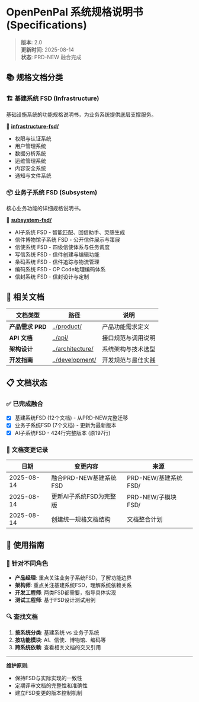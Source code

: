 # OpenPenPal 系统规格说明书 (Specifications)

> **版本**: 2.0  
> **更新时间**: 2025-08-14  
> **状态**: PRD-NEW 融合完成

## 📚 规格文档分类

### 🏗️ 基建系统 FSD (Infrastructure)
基础设施系统的功能规格说明书，为业务系统提供底层支撑服务。

📁 **[infrastructure-fsd/](./infrastructure-fsd/)**
- 权限与认证系统
- 用户管理系统
- 数据分析系统
- 运维管理系统
- 内容安全系统
- 通知与文件系统

### 📦 业务子系统 FSD (Subsystem)
核心业务功能的详细规格说明书。

📁 **[subsystem-fsd/](./subsystem-fsd/)**
- AI子系统 FSD - 智能匹配、回信助手、灵感生成
- 信件博物馆子系统 FSD - 公开信件展示与策展
- 信使系统 FSD - 四级信使体系与任务调度
- 写信系统 FSD - 信件创建与编辑功能
- 条码系统 FSD - 信件追踪与物流管理
- 编码系统 FSD - OP Code地理编码体系
- 信封系统 FSD - 信封设计与定制

## 🔗 相关文档

| 文档类型 | 路径 | 说明 |
|---------|------|------|
| **产品需求 PRD** | [../product/](../product/) | 产品功能需求定义 |
| **API 文档** | [../api/](../api/) | 接口规范与调用说明 |
| **架构设计** | [../architecture/](../architecture/) | 系统架构与技术选型 |
| **开发指南** | [../development/](../development/) | 开发规范与最佳实践 |

## 📋 文档状态

### ✅ 已完成融合
- [x] 基建系统FSD (12个文档) - 从PRD-NEW完整迁移
- [x] 业务子系统FSD (7个文档) - 更新为最新版本
- [x] AI子系统FSD - 424行完整版本 (原197行)

### 🔄 文档变更记录

| 日期 | 变更内容 | 来源 |
|------|---------|------|
| 2025-08-14 | 融合PRD-NEW基建系统FSD | PRD-NEW/基建系统FSD/ |
| 2025-08-14 | 更新AI子系统FSD为完整版 | PRD-NEW/子模块FSD/ |
| 2025-08-14 | 创建统一规格文档结构 | 文档整合计划 |

## 📖 使用指南

### 🎯 针对不同角色
- **产品经理**: 重点关注业务子系统FSD，了解功能边界
- **架构师**: 重点关注基建系统FSD，理解系统依赖关系
- **开发工程师**: 两类FSD都需要，指导具体实现
- **测试工程师**: 基于FSD设计测试用例

### 🔍 查找文档
1. **按系统分类**: 基建系统 vs 业务子系统
2. **按功能模块**: AI、信使、博物馆、编码等
3. **跨系统依赖**: 查看相关文档的交叉引用

---

**维护原则**:
- 保持FSD与实际实现的一致性
- 定期评审文档的完整性和准确性
- 建立FSD变更的版本控制机制